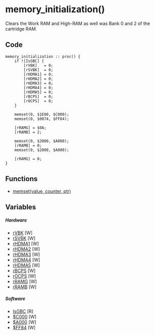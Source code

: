 # memory_initialization()
Clears the Work RAM and High-RAM as well was Bank 0 and 2 of the cartridge RAM.

## Code
```
memory_initialization :: proc() {
	if ![IsGBC] {
		[rVBK]   = 0;
        [rSVBK]  = 0;
        [rHDMA1] = 0;
        [rHDMA2] = 0;
        [rHDMA3] = 0;
        [rHDMA4] = 0;
        [rHDMA5] = 0;
        [rBCPS]  = 0;
        [rOCPS]  = 0;
	}
	
	memset(0, $1E00, $C000);
	memset(0, $0074, $FF84);
	
	[rRAMG] = $0A;
    [rRAMB] = 2;

    memset(0, $2000, $A000);
    [rRAMB] = 0;
    memset(0, $2000, $A000);
	
    [rRAMG] = 0;
}
```

## Functions
- [memset(value, counter, ptr)](bank0/memset.md)
## Variables
##### Hardware
- [rVBK](variables/hardware/rVBK.md) [W]
- [rSVBK](variables/hardware/rSVBK.md) [W]
- [rHDMA1](variables/hardware/VRAMDMA.md#rHDMA1($FF51)) [W]
- [rHDMA2](variables/hardware/VRAMDMA.md#rHDMA2($FF52)) [W]
- [rHDMA3](variables/hardware/VRAMDMA.md#rHDMA3($FF53)) [W]
- [rHDMA4](variables/hardware/VRAMDMA.md#rHDMA4($FF54)) [W]
- [rHDMA5](variables/hardware/VRAMDMA.md#rHDMA5($FF55)) [W]
- [rBCPS](variables/hardware/Palettes.md#rBCPS($FF68)) [W]
- [rOCPS](variables/hardware/Palettes.md#rOCPS($FF6A)) [W]
- [rRAMG](variables/hardware/MBC5.md#rRAMG($0100)) [W]
- [rRAMB](variables/hardware/MBC5.md#rRAMB($4100)) [W]
##### Software
- [IsGBC](variables/software/IsGBC.md) [R]
- [$C000](variables/software/C000.md) [W]
- [$A000](variables/software/A000.md) [W]
- [$FF84](variables/software/FF84.md) [W]